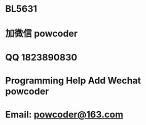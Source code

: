 # BL5631
# 加微信 powcoder

# QQ 1823890830

# Programming Help Add Wechat powcoder

# Email: powcoder@163.com

